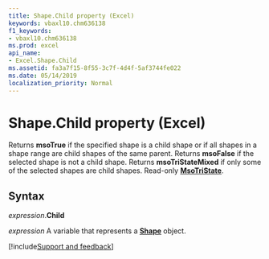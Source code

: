 ```yaml
---
title: Shape.Child property (Excel)
keywords: vbaxl10.chm636138
f1_keywords:
- vbaxl10.chm636138
ms.prod: excel
api_name:
- Excel.Shape.Child
ms.assetid: fa3a7f15-8f55-3c7f-4d4f-5af3744fe022
ms.date: 05/14/2019
localization_priority: Normal
---
```



# Shape.Child property (Excel)

Returns **msoTrue** if the specified shape is a child shape or if all shapes in a shape range are child shapes of the same parent. Returns **msoFalse** if the selected shape is not a child shape. Returns **msoTriStateMixed** if only some of the selected shapes are child shapes. Read-only **[MsoTriState](Office.MsoTriState.md)**.


## Syntax

_expression_.**Child**

_expression_ A variable that represents a **[Shape](Excel.Shape.md)** object.






[!include[Support and feedback](~/includes/feedback-boilerplate.md)]